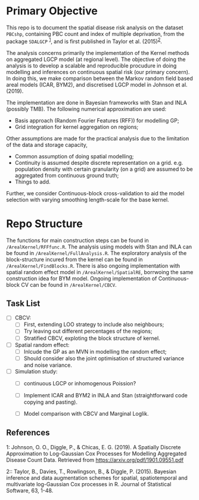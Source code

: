 # Primary Objective

This repo is to document the spatial disease risk analysis on the dataset `PBCshp`, containing PBC count and index of multiple deprivation, from the package `SDALGCP` <sup>[1](#fnt1)</sup>, and is first published in Taylor et al. (2015)<sup>[2](#fnt2)</sup>.

The analysis concerns primarily the implementation of the Kernel methods on aggregated LGCP model (at regional level). The objective of doing the analysis is to develop a scalable and reproducible procudure in doing modelling and inferences on continuous spatial risk (our primary concern). In doing this, we make comparison between the Markov random field based areal models (ICAR, BYM2), and discretised LGCP model in Johnson et al. (2019). 

The implementation are done in Bayesian frameworks with Stan and INLA (possibly TMB). The following numerical approximation are used:
* Basis approach (Random Fourier Features (RFF)) for modelling GP;
* Grid integration for kernel aggregation on regions;

Other assumptions are made for the practical analysis due to the limitation of the data and storage capacity, 
* Common assumption of doing spatial modelling;
* Continuity is assumed despite discrete representation on a grid. e.g. population density with certain granularity (on a grid) are assumed to be aggregated from continuous ground truth; 
* Things to add.

Further, we consider Continuous-block cross-validation to aid the model selection with varying smoothing length-scale for the base kernel.

# Repo Structure

The functions for main construction steps can be found in `/ArealKernel/RFFfunc.R`. The analysis using models with Stan and INLA can be found in `/ArealKernel/FullAnalysis.R`. The exploratory analysis of the block-structure incured from the kernel can be found in `/ArealKernel/FindBlocks.R`. There is also ongoing implementation with spatial random effect model in `/ArealKernel/SpatialRE`, borrwoing the same construction idea for BYM model. Ongoing implementation of Continuous-block CV can be found in `/ArealKernel/CBCV`.

## Task List
- [ ] CBCV: 
  - [ ] First, extending LOO strategy to include also neighbours;
  - [ ] Try leaving out different percentages of the regions;
  - [ ] Stratified CBCV, exploting the block structure of kernel.
- [ ] Spatial random effect: 
  - [ ] Inlcude the GP as an MVN in modelling the random effect; 
  - [ ] Should consider also the joint optimisation of structured variance and noise variance.
- [ ] Simulation study: 
  - [ ] continuous LGCP or inhomogenous Poission?
  - [ ] Implement ICAR and BYM2 in INLA and Stan (straightforward code copying and pasting).
  - [ ] Model comparison with CBCV and Marginal Loglik.


## References
<a name="fnt1">1</a>: Johnson, O. O., Diggle, P., & Chicas, E. G. (2019). A Spatially Discrete Approximation to Log-Gaussian Cox Processes for Modelling Aggregated Disease Count Data. Retrieved from https://arxiv.org/pdf/1901.09551.pdf

<a name="fnt2">2</a>:: Taylor, B., Davies, T., Rowlingson, B., & Diggle, P. (2015). Bayesian inference and data augmentation schemes for spatial, spatiotemporal and multivariate log-Gaussian Cox processes in R. Journal of Statistical Software, 63, 1-48.

